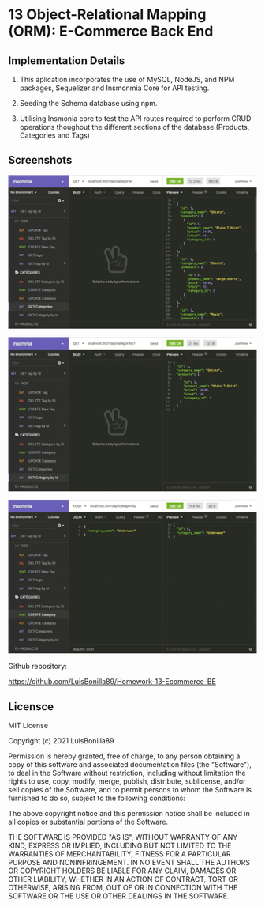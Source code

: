 # 13 Object-Relational Mapping (ORM): E-Commerce Back End

## Implementation Details

1. This aplication incorporates the use of MySQL, NodeJS, and NPM packages, Sequelizer and Insmonmia Core for API testing.

2. Seeding the Schema database using npm.

3. Utilising Insmonia core to test the API routes required to perform CRUD operations thoughout the different sections of the database (Products, Categories and Tags)

## Screenshots

![In Insomnia Core, the user tests “GET tags,” “GET Categories,” and “GET All Products.”.](./Assets/13-orm-homework-demo-01.gif)

![In Insomnia Core, the user tests “GET tag by id,” “GET Category by ID,” and “GET One Product.”](./Assets/13-orm-homework-demo-02.gif)

![In Insomnia Core, the user tests “DELETE Category by ID,” “CREATE Category,” and “UPDATE Category.”](./Assets/13-orm-homework-demo-03.gif)

Github repository:

https://github.com/LuisBonilla89/Homework-13-Ecommerce-BE

## Licensce

MIT License

Copyright (c) 2021 LuisBonilla89

Permission is hereby granted, free of charge, to any person obtaining a copy
of this software and associated documentation files (the "Software"), to deal
in the Software without restriction, including without limitation the rights
to use, copy, modify, merge, publish, distribute, sublicense, and/or sell
copies of the Software, and to permit persons to whom the Software is
furnished to do so, subject to the following conditions:

The above copyright notice and this permission notice shall be included in all
copies or substantial portions of the Software.

THE SOFTWARE IS PROVIDED "AS IS", WITHOUT WARRANTY OF ANY KIND, EXPRESS OR
IMPLIED, INCLUDING BUT NOT LIMITED TO THE WARRANTIES OF MERCHANTABILITY,
FITNESS FOR A PARTICULAR PURPOSE AND NONINFRINGEMENT. IN NO EVENT SHALL THE
AUTHORS OR COPYRIGHT HOLDERS BE LIABLE FOR ANY CLAIM, DAMAGES OR OTHER
LIABILITY, WHETHER IN AN ACTION OF CONTRACT, TORT OR OTHERWISE, ARISING FROM,
OUT OF OR IN CONNECTION WITH THE SOFTWARE OR THE USE OR OTHER DEALINGS IN THE
SOFTWARE.

